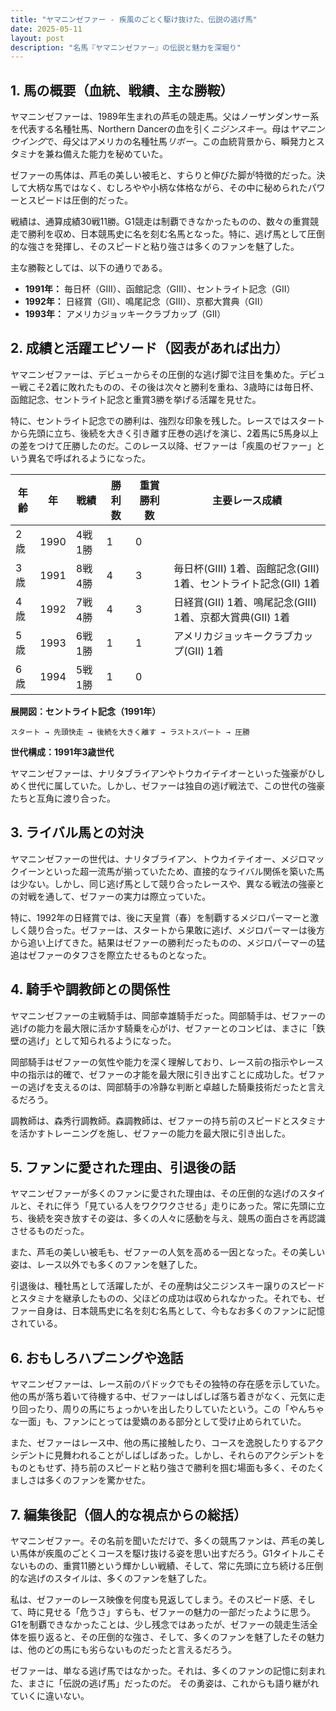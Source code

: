 ```yaml
---
title: "ヤマニンゼファー - 疾風のごとく駆け抜けた、伝説の逃げ馬"
date: 2025-05-11
layout: post
description: "名馬『ヤマニンゼファー』の伝説と魅力を深堀り"
---
```


## 1. 馬の概要（血統、戦績、主な勝鞍）

ヤマニンゼファーは、1989年生まれの芦毛の競走馬。父はノーザンダンサー系を代表する名種牡馬、Northern Dancerの血を引く*ニジンスキー*。母は*ヤマニンウイング*で、母父はアメリカの名種牡馬*リボー*。この血統背景から、瞬発力とスタミナを兼ね備えた能力を秘めていた。

ゼファーの馬体は、芦毛の美しい被毛と、すらりと伸びた脚が特徴的だった。決して大柄な馬ではなく、むしろやや小柄な体格ながら、その中に秘められたパワーとスピードは圧倒的だった。

戦績は、通算成績30戦11勝。G1競走は制覇できなかったものの、数々の重賞競走で勝利を収め、日本競馬史に名を刻む名馬となった。特に、逃げ馬として圧倒的な強さを発揮し、そのスピードと粘り強さは多くのファンを魅了した。

主な勝鞍としては、以下の通りである。

* **1991年：**  毎日杯（GIII）、函館記念（GIII）、セントライト記念（GII）
* **1992年：**  日経賞（GII）、鳴尾記念（GIII）、京都大賞典（GII）
* **1993年：**  アメリカジョッキークラブカップ（GII）


## 2. 成績と活躍エピソード（図表があれば出力）

ヤマニンゼファーは、デビューからその圧倒的な逃げ脚で注目を集めた。デビュー戦こそ2着に敗れたものの、その後は次々と勝利を重ね、3歳時には毎日杯、函館記念、セントライト記念と重賞3勝を挙げる活躍を見せた。

特に、セントライト記念での勝利は、強烈な印象を残した。レースではスタートから先頭に立ち、後続を大きく引き離す圧巻の逃げを演じ、2着馬に5馬身以上の差をつけて圧勝したのだ。このレース以降、ゼファーは「疾風のゼファー」という異名で呼ばれるようになった。

| 年齢 | 年 | 戦績 | 勝利数 | 重賞勝利数 | 主要レース成績 |
|---|---|---|---|---|---|
| 2歳 | 1990 | 4戦1勝 | 1 | 0 |  |
| 3歳 | 1991 | 8戦4勝 | 4 | 3 | 毎日杯(GIII) 1着、函館記念(GIII) 1着、セントライト記念(GII) 1着 |
| 4歳 | 1992 | 7戦4勝 | 4 | 3 | 日経賞(GII) 1着、鳴尾記念(GIII) 1着、京都大賞典(GII) 1着 |
| 5歳 | 1993 | 6戦1勝 | 1 | 1 | アメリカジョッキークラブカップ(GII) 1着 |
| 6歳 | 1994 | 5戦1勝 | 1 | 0 |  |


**展開図：セントライト記念（1991年）**

```
スタート → 先頭快走 → 後続を大きく離す → ラストスパート → 圧勝
```

**世代構成：1991年3歳世代**

ヤマニンゼファーは、ナリタブライアンやトウカイテイオーといった強豪がひしめく世代に属していた。しかし、ゼファーは独自の逃げ戦法で、この世代の強豪たちと互角に渡り合った。


## 3. ライバル馬との対決

ヤマニンゼファーの世代は、ナリタブライアン、トウカイテイオー、メジロマックイーンといった超一流馬が揃っていたため、直接的なライバル関係を築いた馬は少ない。しかし、同じ逃げ馬として競り合ったレースや、異なる戦法の強豪との対戦を通して、ゼファーの実力は際立っていた。

特に、1992年の日経賞では、後に天皇賞（春）を制覇するメジロパーマーと激しく競り合った。ゼファーは、スタートから果敢に逃げ、メジロパーマーは後方から追い上げてきた。結果はゼファーの勝利だったものの、メジロパーマーの猛追はゼファーのタフさを際立たせるものとなった。


## 4. 騎手や調教師との関係性

ヤマニンゼファーの主戦騎手は、岡部幸雄騎手だった。岡部騎手は、ゼファーの逃げの能力を最大限に活かす騎乗を心がけ、ゼファーとのコンビは、まさに「鉄壁の逃げ」として知られるようになった。

岡部騎手はゼファーの気性や能力を深く理解しており、レース前の指示やレース中の指示は的確で、ゼファーの才能を最大限に引き出すことに成功した。ゼファーの逃げを支えるのは、岡部騎手の冷静な判断と卓越した騎乗技術だったと言えるだろう。

調教師は、森秀行調教師。森調教師は、ゼファーの持ち前のスピードとスタミナを活かすトレーニングを施し、ゼファーの能力を最大限に引き出した。


## 5. ファンに愛された理由、引退後の話

ヤマニンゼファーが多くのファンに愛された理由は、その圧倒的な逃げのスタイルと、それに伴う「見ている人をワクワクさせる」走りにあった。常に先頭に立ち、後続を突き放すその姿は、多くの人々に感動を与え、競馬の面白さを再認識させるものだった。

また、芦毛の美しい被毛も、ゼファーの人気を高める一因となった。その美しい姿は、レース以外でも多くのファンを魅了した。

引退後は、種牡馬として活躍したが、その産駒は父ニジンスキー譲りのスピードとスタミナを継承したものの、父ほどの成功は収められなかった。それでも、ゼファー自身は、日本競馬史に名を刻む名馬として、今もなお多くのファンに記憶されている。


## 6. おもしろハプニングや逸話

ヤマニンゼファーは、レース前のパドックでもその独特の存在感を示していた。他の馬が落ち着いて待機する中、ゼファーはしばしば落ち着きがなく、元気に走り回ったり、周りの馬にちょっかいを出したりしていたという。この「やんちゃな一面」も、ファンにとっては愛嬌のある部分として受け止められていた。

また、ゼファーはレース中、他の馬に接触したり、コースを逸脱したりするアクシデントに見舞われることがしばしばあった。しかし、それらのアクシデントをものともせず、持ち前のスピードと粘り強さで勝利を掴む場面も多く、そのたくましさは多くのファンを驚かせた。


## 7. 編集後記（個人的な視点からの総括）

ヤマニンゼファー。その名前を聞いただけで、多くの競馬ファンは、芦毛の美しい馬体が疾風のごとくコースを駆け抜ける姿を思い出すだろう。G1タイトルこそないものの、重賞11勝という輝かしい戦績、そして、常に先頭に立ち続ける圧倒的な逃げのスタイルは、多くのファンを魅了した。

私は、ゼファーのレース映像を何度も見返してしまう。そのスピード感、そして、時に見せる「危うさ」すらも、ゼファーの魅力の一部だったように思う。G1を制覇できなかったことは、少し残念ではあったが、ゼファーの競走生活全体を振り返ると、その圧倒的な強さ、そして、多くのファンを魅了したその魅力は、他のどの馬にも劣らないものだったと言えるだろう。

ゼファーは、単なる逃げ馬ではなかった。それは、多くのファンの記憶に刻まれた、まさに「伝説の逃げ馬」だったのだ。  その勇姿は、これからも語り継がれていくに違いない。
